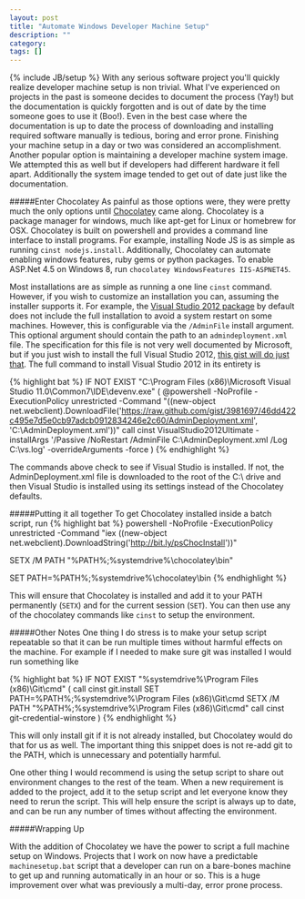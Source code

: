 ```yaml
---
layout: post
title: "Automate Windows Developer Machine Setup"
description: ""
category: 
tags: []
---
```

{% include JB/setup %}
With any serious software project you'll quickly realize developer machine setup is non trivial. What I've experienced on projects in the past is someone decides to document the process (Yay!) but the documentation is quickly forgotten and is out of date by the time someone goes to use it (Boo!). Even in the best case where the documentation is up to date the process of downloading and installing required software manually is tedious, boring and error prone. Finishing your machine setup in a day or two was considered an accomplishment. Another popular option is maintaining a developer machine system image. We attempted this as well but if developers had different hardware it fell apart. Additionally the system image tended to get out of date just like the documentation.

#####Enter Chocolatey
As painful as those options were, they were pretty much the only options until [Chocolatey](http://chocolatey.org/) came along. Chocolatey is a package manager for windows, much like apt-get for Linux or homebrew for OSX. Chocolatey is built on powershell and provides a command line interface to install programs. For example, installing Node JS is as simple as running `cinst nodejs.install`. Additionally, Chocolatey can automate enabling windows features, ruby gems or python packages. To enable ASP.Net 4.5 on Windows 8, run `chocolatey WindowsFeatures IIS-ASPNET45`.

Most installations are as simple as running a one line `cinst` command. However, if you wish to customize an installation you can, assuming the installer supports it. For example, the [Visual Studio 2012 package](http://chocolatey.org/packages/VisualStudio2012Ultimate) by default does not include the full installation to avoid a system restart on some machines. However, this is configurable via the `/AdminFile` install argument. This optional argument should contain the path to an `admindeployment.xml` file. The specification for this file is not very well documented by Microsoft, but if you just wish to install the full Visual Studio 2012, [this gist will do just that](https://gist.github.com/dontjee/3981697). The full command to install Visual Studio 2012 in its entirety is

{% highlight bat %}
IF NOT EXIST "C:\Program Files (x86)\Microsoft Visual Studio 11.0\Common7\IDE\devenv.exe" (
       @powershell -NoProfile -ExecutionPolicy unrestricted -Command "((new-object net.webclient).DownloadFile('https://raw.github.com/gist/3981697/46dd422c495e7d5e0cb97adcb0912834246e2c60/AdminDeployment.xml', 'C:\AdminDeployment.xml'))"
       call cinst VisualStudio2012Ultimate -installArgs '/Passive /NoRestart /AdminFile C:\AdminDeployment.xml /Log C:\vs.log' -overrideArguments -force
)
{% endhighlight %}

The commands above check to see if Visual Studio is installed. If not, the AdminDeployment.xml file is downloaded to the root of the C:\ drive and then Visual Studio is installed using its settings instead of the Chocolatey defaults.

#####Putting it all together
To get Chocolatey installed inside a batch script, run
{% highlight bat %}
powershell -NoProfile -ExecutionPolicy unrestricted -Command "iex ((new-object net.webclient).DownloadString('http://bit.ly/psChocInstall'))"

SETX /M PATH "%PATH%;%systemdrive%\chocolatey\bin"

SET PATH=%PATH%;%systemdrive%\chocolatey\bin
{% endhighlight %}

This will ensure that Chocolatey is installed and add it to your PATH permanently (`SETX`) and for the current session (`SET`). You can then use any of the chocolatey commands like `cinst` to setup the environment.

#####Other Notes
One thing I do stress is to make your setup script repeatable so that it can be run multiple times without harmful effects on the machine. For example if I needed to make sure git was installed I would run something like

{% highlight bat %}
IF NOT EXIST "%systemdrive%\Program Files (x86)\Git\cmd" (
  call cinst git.install
  SET PATH=%PATH%;%systemdrive%\Program Files (x86)\Git\cmd
  SETX /M PATH "%PATH%;%systemdrive%\Program Files (x86)\Git\cmd"
  call cinst git-credential-winstore
)
{% endhighlight %}

This will only install git if it is not already installed, but Chocolatey would do that for us as well. The important thing this snippet does is not re-add git to the PATH, which is unnecessary and potentially harmful.

One other thing I would recommend is using the setup script to share out environment changes to the rest of the team. When a new requirement is added to the project, add it to the setup script and let everyone know they need to rerun the script. This will help ensure the script is always up to date, and can be run any number of times without affecting the environment.

#####Wrapping Up

With the addition of Chocolatey we have the power to script a full machine setup on Windows. Projects that I work on now have a predictable `machinesetup.bat` script that a developer can run on a bare-bones machine to get up and running automatically in an hour or so. This is a huge improvement over what was previously a multi-day, error prone process.
